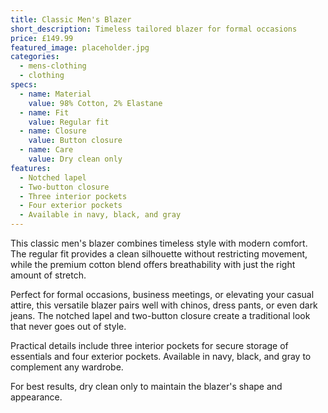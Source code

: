 ```yaml
---
title: Classic Men's Blazer
short_description: Timeless tailored blazer for formal occasions
price: £149.99
featured_image: placeholder.jpg
categories:
  - mens-clothing
  - clothing
specs:
  - name: Material
    value: 98% Cotton, 2% Elastane
  - name: Fit
    value: Regular fit
  - name: Closure
    value: Button closure
  - name: Care
    value: Dry clean only
features:
  - Notched lapel
  - Two-button closure
  - Three interior pockets
  - Four exterior pockets
  - Available in navy, black, and gray
---
```


This classic men's blazer combines timeless style with modern comfort. The regular fit provides a clean silhouette without restricting movement, while the premium cotton blend offers breathability with just the right amount of stretch.

Perfect for formal occasions, business meetings, or elevating your casual attire, this versatile blazer pairs well with chinos, dress pants, or even dark jeans. The notched lapel and two-button closure create a traditional look that never goes out of style.

Practical details include three interior pockets for secure storage of essentials and four exterior pockets. Available in navy, black, and gray to complement any wardrobe.

For best results, dry clean only to maintain the blazer's shape and appearance.
